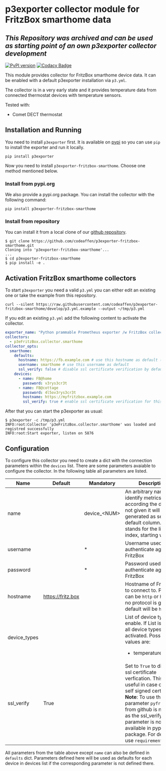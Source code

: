 # p3exporter collector module for FritzBox smarthome data

## ***This Repository was archived and can be used as starting point of an own p3exporter collector development***

[![PyPI version](https://badge.fury.io/py/p3exporter-fritzbox-smarthome.svg)](https://badge.fury.io/py/p3exporter-fritzbox-smarthome)
[![Codacy Badge](https://app.codacy.com/project/badge/Grade/56c57d4c4dbb440a944a8fbd5f5533a8)](https://www.codacy.com/gh/codeaffen/p3exporter-fritzbox-smarthome/dashboard?utm_source=github.com&amp;utm_medium=referral&amp;utm_content=codeaffen/p3exporter-fritzbox-smarthome&amp;utm_campaign=Badge_Grade)

This module provides collector for FritzBox smarthome device data. It can be enabled with a default p3exporter installation via `p3.yml`.

The collector is in a very early state and it provides temperature data from connected thermostat devices with temperature sensors.

Tested with:

* Comet DECT thermostat

## Installation and Running

You need to install `p3exporter` first. It is available on [pypi](https://pypi.org/project/p3exporter/) so you can use `pip` to install the exporter and run it locally.

```shell
pip install p3exporter
```

Now you need to install `p3exporter-fritzbox-smarthome`. Choose one method mentioned below.

### Install from pypi.org

We also provide a pypi.org package. You can install the collector with the following command:

```shell
pip install p3exporter-fritzbox-smarthome
```

### Install from repository

You can install it from a local clone of our [github repository](https://github.com/codeaffen/p3exporter-fritzbox-smarthome).

```shell
$ git clone https://github.com/codeaffen/p3exporter-fritzbox-smarthome.git
Cloning into 'p3exporter-fritzbox-smarthome'...
...
$ cd p3exporter-fritzbox-smarthome
$ pip install -e .
```

## Activation FritzBox smarthome collectors

To start `p3exporter` you need a valid `p3.yml` you can either edit an existing one or take the example from this repository.

```shell
curl --silent https://raw.githubusercontent.com/codeaffen/p3exporter-fritzbox-smarthome/develop/p3.yml.example --output ~/tmp/p3.yml
```

If you edit an existing `p3.yml` add the following content to activate the collector.

```yaml
exporter_name: "Python prammable Prometheus exporter /w FritzBox collector"
collectors:
  - p3eFritzBox.collector.smarthome
collector_opts:
  smarthome:
    defaults:
      hostname: https://fb.example.com # use this hostname as default (if never set hostname defaults to 'https://fritz.box')
      username: smarthome # use this username as default
      ssl_verify: false # disable ssl certificate verification by default
    devices:
      - name: FB@home
        password: v3rys3cr3t
      - name: FB@cottage
        password: 4l5ov3rys3cr3t
        hostname: https://myfritzbox.example.com
        ssl_verify: true # enable ssl certificate verification for this device connection
```

After that you can start the p3exporter as usual:

```shell
$ p3exporter -c /tmp/p3.yml
INFO:root:Collector 'p3eFritzBox.collector.smarthome' was loaded and registred successfully
INFO:root:Start exporter, listen on 5876
```

## Configuration

To configure this collector you need to create a dict with the connection parameters within the `devices` list.
There are some parameters avaiable to configure the collector. In the following table all parameters are listed.

<!-- markdownlint-disable MD033 MD034 -->
Name | Default | Mandatory | Description
--- | --- | --- | ---
name  | | device_\<NUM\> | An arbitrary name to identify metrics according the device. If not given it will be generated as seen in default column. `<NUM>` stands for the list index, starting with 1.
username |  | * | Username used to authenticate against FritzBox
password |  | * | Password used to authenticate against FritzBox
hostname | https://fritz.box | | Hostname of FritzBox to connect to. Protocol can be `http` or `https`. If no protocol is given default will be `https`.
device_types | | | List of device type to enable. If List is empty all device types are activated. Possible values are:<br/><ul><li>temperature_sensor</li></ul>
ssl_verify | True | | Set to `True` to disable ssl certificate verfication. This is useful in case of using self signed certificates.<br/>**Note**: To use this parameter `pyfritzhome` from github is needed as the ssl_verify parameter is not yet available in pypi package. For details use `requirements.txt`.
<!-- markdownlint-enable MD033 MD034 -->

All parameters from the table above except `name` can also be defined in `defaults` dict. Parameters defined here will be used as defaults for each device in devices list if the corresponding parameter is not defined there.

